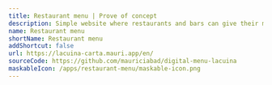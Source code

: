 ```yaml
---
title: Restaurant menu | Prove of concept
description: Simple website where restaurants and bars can give their menus to the cients by a QR code in the table. It has a CRM where they can easily upload their menus without technical knowladge. This avoids touching phisical cards and stop the spread of COVID-19. Due to the technologies used (Gatsby.js and Netlify CRM) deploying this is 100% free.
name: Restaurant menu
shortName: Restaurant menu
addShortcut: false
url: https://lacuina-carta.mauri.app/en/
sourceCode: https://github.com/mauriciabad/digital-menu-lacuina
maskableIcon: /apps/restaurant-menu/maskable-icon.png
---
```

